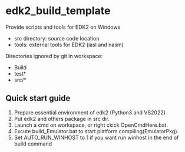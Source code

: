 # edk2_build_template
Provide scripts and tools for EDK2 on Windows

- src directory: source code location
- tools: external tools for EDK2 (iasl and nasm)

Directories ignored by git in workspace: 
- Build
- test*
- src/*

## Quick start guide
1. Prepare essential environment of edk2 (Python3 and VS2022)
1. Put edk2 and others package in src dir.
1. Launch a cmd on workspace, or right ckick OpenCmdHere.bat.
1. Excute build_Emulator.bat to start platform compiling(EmulatorPkg).
1. Set AUTO_RUN_WINHOST to 1 if you want run winhost in the end of build command
